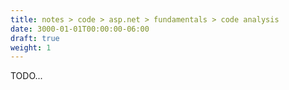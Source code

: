 ```yaml
---
title: notes > code > asp.net > fundamentals > code analysis
date: 3000-01-01T00:00:00-06:00
draft: true
weight: 1
---
```


TODO...
